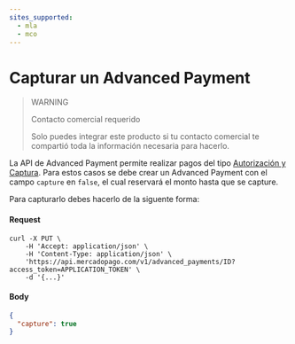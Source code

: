 ```yaml
---
sites_supported:
  - mla
  - mco
---
```


# Capturar un Advanced Payment 

> WARNING
>
> Contacto comercial requerido
>
> Solo puedes integrar este producto si tu contacto comercial te compartió toda la información necesaria para hacerlo.

La API de Advanced Payment permite realizar pagos del tipo [Autorización y Captura](https://www.mercadopago.com.ar/developers/es/guides/payments/api/other-features). Para estos casos se debe crear un Advanced Payment con el campo `capture` en `false`, el cual reservará el monto hasta que se capture.

Para capturarlo debes hacerlo de la siguente forma:

#### Request
```curl
curl -X PUT \
    -H 'Accept: application/json' \
    -H 'Content-Type: application/json' \
    'https://api.mercadopago.com/v1/advanced_payments/ID?access_token=APPLICATION_TOKEN' \
    -d '{...}'
```

#### Body
```json
{
  "capture": true
}
```  
